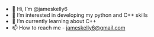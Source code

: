 - 👋 Hi, I’m @jameskelly6
- 👀 I’m interested in developing my python and C++ skills
- 🌱 I’m currently learning about C++
- 📫 How to reach me - jameskelly6@gmail.com

<!---
jameskelly6/jameskelly6 is a ✨ special ✨ repository because its `README.md` (this file) appears on your GitHub profile.
You can click the Preview link to take a look at your changes.
--->
